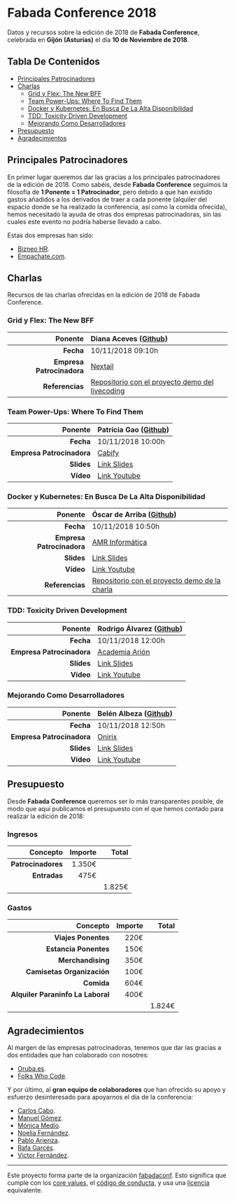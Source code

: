 # Fabada Conference 2018

Datos y recursos sobre la edición de 2018 de **Fabada Conference**, celebrada en **Gijón (Asturias)** el día **10 de Noviembre de 2018**.

## Tabla De Contenidos

- [Principales Patrocinadores](#principales-patrocinadores)
- [Charlas](#charlas)
    * [Grid y Flex: The New BFF](#grid-y-flex-the-new-bff)
    * [Team Power-Ups: Where To Find Them](#team-power-ups-where-to-find-them)
    * [Docker y Kubernetes: En Busca De La Alta Disponibilidad](#docker-y-kubernetes-en-busca-de-la-alta-disponibilidad)
    * [TDD: Toxicity Driven Development](#tdd-toxicity-driven-development)
    * [Mejorando Como Desarrolladores](#mejorando-como-desarrolladores)
- [Presupuesto](#presupuesto)
- [Agradecimientos](#agradecimientos)

## Principales Patrocinadores

En primer lugar queremos dar las gracias a los principales patrocinadores de la edición de 2018. Como sabéis, desde **Fabada Conference** seguimos la filosofía de **1 Ponente = 1 Patrocinador**, pero debido a que han existido gastos añadidos a los derivados de traer a cada ponente (alquiler del espacio donde se ha realizado la conferencia, así como la comida ofrecida), hemos necesitado la ayuda de otras dos empresas patrocinadoras, sin las cuales este evento no podría haberse llevado a cabo.

Estas dos empresas han sido:

* [Bizneo HR](https://www.bizneo.com/).
* [Empachate.com](https://www.empachate.com/).

## Charlas

Recursos de las charlas ofrecidas en la edición de 2018 de Fabada Conference.

### Grid y Flex: The New BFF

| **Ponente** | Diana Aceves ([Github](https://github.com/dianaaceves)) |
|---:|:---|
| **Fecha** | 10/11/2018 09:10h |
| **Empresa Patrocinadora** | [Nextail](http://nextail.co) |
| **Referencias** | [Repositorio con el proyecto demo del livecoding](https://github.com/dianaaceves/fabadaconf) |

### Team Power-Ups: Where To Find Them

| **Ponente** | Patricia Gao ([Github](https://github.com/patriciagao)) |
|---:|:---|
| **Fecha** | 10/11/2018 10:00h |
| **Empresa Patrocinadora** | [Cabify](https://cabify.com) |
| **Slides** | [Link Slides](https://github.com/fabadaconf/archivos/blob/master/2018/files/team_power_ups.pdf) |
| **Vídeo** | [Link Youtube](https://www.youtube.com/watch?v=0EYatvEtqjs) |

### Docker y Kubernetes: En Busca De La Alta Disponibilidad

| **Ponente** | Óscar de Arriba ([Github](https://github.com/odarriba)) |
|---:|:---|
| **Fecha** | 10/11/2018 10:50h |
| **Empresa Patrocinadora** | [AMR Informática](http://tienda.amr.es/) |
| **Slides** | [Link Slides](https://github.com/fabadaconf/archivos/blob/master/2018/files/docker_y_kubernetes.pdf) |
| **Vídeo** | [Link Youtube](https://www.youtube.com/watch?v=bF4ksIksJoM) |
| **Referencias** | [Repositorio con el proyecto demo de la charla](https://github.com/odarriba/fabadaconf-demo) |

### TDD: Toxicity Driven Development

| **Ponente** | Rodrigo Álvarez ([Github](https://github.com/papipo)) |
|---:|:---|
| **Fecha** | 10/11/2018 12:00h |
| **Empresa Patrocinadora** | [Academia Arión](https://www.facebook.com/arionacademiagijon) |
| **Slides** | [Link Slides](https://github.com/fabadaconf/archivos/blob/master/2018/files/tdd.pdf) |
| **Vídeo** | [Link Youtube](https://www.youtube.com/watch?v=oKVq7rHQ_-o) |

### Mejorando Como Desarrolladores

| **Ponente** | Belén Albeza ([Github](https://github.com/belen-albeza)) |
|---:|:---|
| **Fecha** | 10/11/2018 12:50h |
| **Empresa Patrocinadora** | [Onirix](https://www.neosentec.com/productos/onirix-plataforma-realidad-aumentada/) |
| **Slides** | [Link Slides](https://github.com/fabadaconf/archivos/blob/master/2018/files/improving_as_developers.pdf) |
| **Vídeo** | [Link Youtube](https://www.youtube.com/watch?v=e1QwyaKlpZw) |

## Presupuesto

Desde **Fabada Conference** queremos ser lo más transparentes posible, de modo que aquí publicamos el presupuesto con el que hemos contado para realizar la edición de 2018:

### Ingresos

| **Concepto** | **Importe** | **Total** |
|---:|---:|---:|
| **Patrocinadores** | 1.350€ | |
| **Entradas** | 475€ | |
| | | 1.825€ |

### Gastos

| **Concepto** | **Importe** | **Total** |
|---:|---:|---:|
| **Viajes Ponentes** | 220€ | |
| **Estancia Ponentes** | 150€ | |
| **Merchandising** | 350€ | |
| **Camisetas Organización** | 100€ | |
| **Comida** | 604€ | |
| **Alquiler Paraninfo La Laboral** | 400€ | |
| | | 1.824€ |

## Agradecimientos

Al margen de las empresas patrocinadoras, tenemos que dar las gracias a dos entidades que han colaborado con nosotres:

* [Oruba.es](https://www.oruba.es/).
* [Folks Who Code](https://folkswhocode.org/).

Y por último, al **gran equipo de colaboradores** que han ofrecido su apoyo y esfuerzo desinteresado para apoyarnos el día de la conferencia:

* [Carlos Cabo](https://twitter.com/putuko).
* [Manuel Gómez](https://twitter.com/tasug0).
* [Mónica Medio](https://twitter.com/copihi).
* [Noelia Fernández](https://twitter.com/noeliaena).
* [Pablo Arienza](https://twitter.com/parienzaf).
* [Rafa Garcés](https://twitter.com/rafagarces).
* [Victor Fernández](https://twitter.com/vifergo).

----------------------------

Este proyecto forma parte de la organización [fabadaconf](https://github.com/fabadaconf).
Esto significa que cumple con los [core values](https://github.com/fabadaconf/base/blob/master/files/VALUES.md), el [código de conducta](https://github.com/fabadaconf/base/blob/master/files/CODE_OF_CONDUCT.md), y usa una [licencia](https://github.com/fabadaconf/base/blob/master/files/LICENSE) equivalente.
